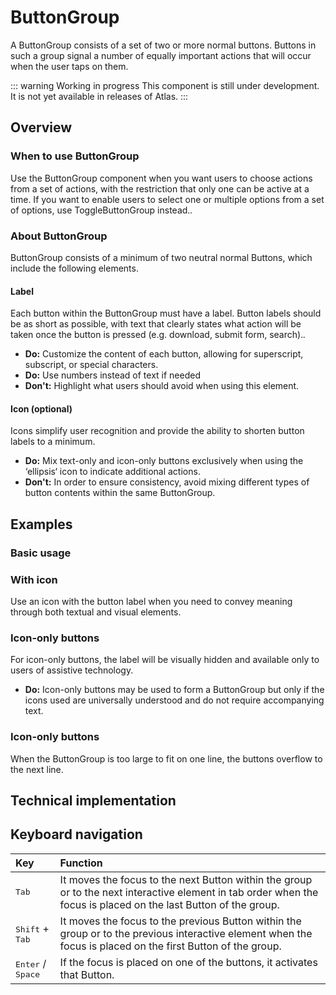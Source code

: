 # ButtonGroup

A ButtonGroup consists of a set of two or more normal buttons. Buttons in such a group signal a number of equally important actions that will occur when the user taps on them.

::: warning Working in progress
This component is still under development. It is not yet available in releases of Atlas.
:::

## Overview

### When to use ButtonGroup

Use the ButtonGroup component when you want users to choose actions from a set of actions, with the restriction that only one can be active at a time. If you want to enable users to select one or multiple options from a set of options, use ToggleButtonGroup instead.*.*

### About ButtonGroup

ButtonGroup consists of a minimum of two neutral normal Buttons, which include the following elements.

#### Label
Each button within the ButtonGroup must have a label. Button labels should be as short as possible, with text that clearly states what action will be taken once the button is pressed (e.g. download, submit form, search).*.*

* **Do:** Customize the content of each button, allowing for superscript, subscript, or special characters.  
* **Do:** Use numbers instead of text if needed  
* **Don't:** Highlight what users should avoid when using this element.

#### Icon (optional)
Icons simplify user recognition and provide the ability to shorten button labels to a minimum.

* **Do:** Mix text-only and icon-only buttons exclusively when using the ‘ellipsis‘ icon to indicate additional actions.  
* **Don't:** In order to ensure consistency, avoid mixing different types of button contents within the same ButtonGroup.

## Examples

### Basic usage

### With icon

Use an icon with the button label when you need to convey meaning through both textual and visual elements.

### Icon-only buttons

For icon-only buttons, the label will be visually hidden and available only to users of assistive technology.

* **Do:** Icon-only buttons may be used to form a ButtonGroup but only if the icons used are universally understood and do not require accompanying text.

### Icon-only buttons

When the ButtonGroup is too large to fit on one line, the buttons overflow to the next line.

## Technical implementation

## Keyboard navigation

| Key | Function |
| :---- | :---- |
| <kbd>Tab</kbd> | It moves the focus to the next Button within the group or to the next interactive element in tab order when the focus is placed on the last Button of the group. |
| <kbd>Shift</kbd> \+ <kbd>Tab</kbd> | It moves the focus to the previous Button within the group or to the previous interactive element when the focus is placed on the first Button of the group. |
| <kbd>Enter</kbd> / <kbd>Space</kbd> | If the focus is placed on one of the buttons, it activates that Button. |

